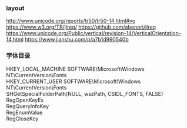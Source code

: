 ### layout
http://www.unicode.org/reports/tr50/tr50-14.html#vo
https://www.w3.org/TR/jlreq/
https://github.com/abenori/jlreq
https://www.unicode.org/Public/vertical/revision-14/VerticalOrientation-14.html
https://www.jianshu.com/p/a7b1d990540b

### 字体目录
HKEY_LOCAL_MACHINE          SOFTWARE\\Microsoft\\Windows NT\\CurrentVersion\\Fonts <br />
HKEY_CURRENT_USER           SOFTWARE\\Microsoft\\Windows NT\\CurrentVersion\\Fonts <br />
SHGetSpecialFolderPath(NULL, wszPath, CSIDL_FONTS, FALSE) <br />
RegOpenKeyEx <br />
RegQueryInfoKey <br />
RegEnumValue <br />
RegCloseKey  <br />
